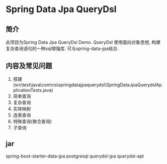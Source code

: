 # Spring Data Jpa QueryDsl

## 简介
此项目为Spring Data Jpa QueryDsl Demo.
QueryDsl 使用面向对象思想, 构建复杂查询语句的一种sql增强库.
可与spring-data-jpa结合.

## 内容及常见问题
1. 搭建(src\test\java\com\ns\springdatajpaquerydsl\SpringDataJpaQuerydslApplicationTests.java)
2. 简单查询
3. 复杂查询
7. 实体映射
5. 连表查询
6. 特殊查询(聚合查询)
4. 子查询

## jar
spring-boot-starter-data-jpa
postgresql
querydsl-jpa
querydsl-apt
